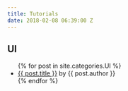 ```yaml
---
title: Tutorials
date: 2018-02-08 06:39:00 Z
---
```


<h2>UI</h2>
<ul>
  {% for post in site.categories.UI %}
    <li>
      <a href="{{ post.url }}">{{ post.title }}</a> by {{ post.author }}
    </li>
  {% endfor %}
</ul>